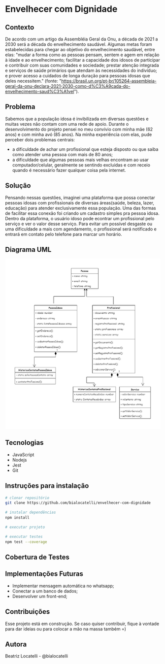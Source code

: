 # Envelhecer com Dignidade

## Contexto
De acordo com um artigo da Assembléia Geral da Onu, a década de 2021 a 2030 será a década do envelhecimento saudável. Algumas metas foram estabelecidas para chegar ao objetivo do envelhecimento saudável, entre elas: "mudar a forma como as pessoas pensam, sentem e agem em relação à idade e ao envelhecimento; facilitar a capacidade dos idosos de participar e contribuir com suas comunidades e sociedade; prestar atenção integrada e serviços de saúde primários que atendam às necessidades do indivíduo; e prover acesso a cuidados de longa duração para pessoas idosas que deles necessitem." (fonte: "https://brasil.un.org/pt-br/105264-assembleia-geral-da-onu-declara-2021-2030-como-d%C3%A9cada-do-envelhecimento-saud%C3%A1vel").


## Problema
Sabemos que a população idosa é invibilizada em diversas questões e muitas vezes não contam com uma rede de apoio. Durante o desenvolvimento do projeto pensei no meu convívio com minha mãe (62 anos) e com minha avó (85 anos). Na minha experiência com elas, pude perceber dois problemas centrais:
 - a dificuldade de achar um profissional que esteja disposto ou que saiba como atender uma pessoa com mais de 80 anos;
 - a dificuldade que algumas pessoas mais velhas encontram ao usar computador/celular, geralmente se sentindo excluidas e com receio quando é necessário fazer qualquer coisa pela internet.

## Solução
Pensando nessas questões, imaginei uma plataforma que possa conectar pessoas idosas com profissionais de diversas áreas(saúde, beleza, lazer, educação) para atender exclusivamente essa população.
Uma das formas de facilitar essa conexão foi criando um cadastro simples pra pessoa idosa.
Dentro da plataforma, o usuário idoso pode econtrar um profissional pelo serviço e ver o valor desse serviço. Para evitar um possível desgaste ou uma dificuldade a mais com agendamento, o profissional será notificado e entrará em contato pelo telefone para marcar um horário.

## Diagrama UML
![image](/assets/uml%20envelhecer%20com%20dignidade.jpg)

## Tecnologias
- JavaScript 
- Nodejs
- Jest
- Git

## Instruções para instalação
```bash
# clonar repositório
git clone https://github.com/bialocatelli/envelhecer-com-dignidade
```
```bash
# instalar dependências
npm install
```
```bash
# executar projeto

```
```bash
# executar testes
npm test --coverage
```
## Cobertura de Testes

## Implementações Futuras
- Implementar mensagem automática no whatsapp;
- Conectar a um banco de dados;
- Desenvolver um front-end;

## Contribuições
Esse projeto está em construção. Se caso quiser contribuir, fique à vontade para dar ideias ou para colocar a mão na massa também =)

## Autora
Beatriz Locatelli - @bialocatelli
